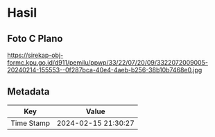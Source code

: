 # Hasil

## Foto C Plano

https://sirekap-obj-formc.kpu.go.id/d911/pemilu/ppwp/33/22/07/20/09/3322072009005-20240214-155553--0f287bca-40e4-4aeb-b256-38b10b7468e0.jpg


## Metadata

| Key        | Value               |
| ---------- | ------------------- |
| Time Stamp | 2024-02-15 21:30:27 |



